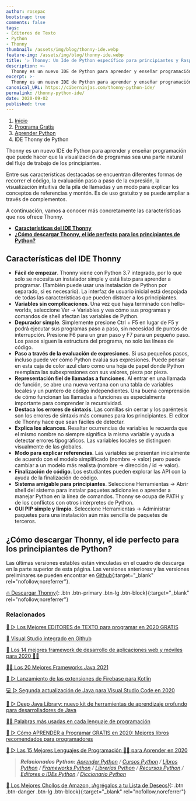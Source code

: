 ```yaml
---
author: rosepac
bootstrap: true
comments: false
tags:
- Editores de Texto
- Python
- Thonny
thumbnail: /assets/img/blog/thonny-ide.webp
feature-img: /assets/img/blog/thonny-ide.webp
title: '▷ Thonny: Un Ide de Python específico para principiantes y Raspberry Pi'
description: >-
  Thonny es un nuevo IDE de Python para aprender y enseñar programación que puede hacer que la visualización de programas sea una parte natural del flujo de trabajo de los principiantes.
excerpt: >-
  Thonny es un nuevo IDE de Python para aprender y enseñar programación que puede hacer que la visualización de programas sea una parte natural del flujo de trabajo de los principiantes.
canonical_URL: https://ciberninjas.com/thonny-python-ide/
permalink: /thonny-python-ide/
date: 2020-09-02
published: true
---
```


<div class="hidden-sm-down">
<nav aria-label="breadcrumb">
  <ol class="breadcrumb">
    <li class="breadcrumb-item"><a href="/">Inicio</a></li>
    <li class="breadcrumb-item"><a href="/programa-gratis/">Programa Gratis</a></li>
    <li class="breadcrumb-item"><a href="/python/">Aprender Python</a></li>
    <li class="breadcrumb-item active" aria-current="page">IDE Thonny de Python</li>
  </ol>
</nav>
</div>
<script type="application/ld+json">
{
 "@context": "https://schema.org",
 "@type": "BreadcrumbList",
 "itemListElement":
 [
  {
   "@type": "ListItem",
   "position": 1,
   "item":
   {
    "@id": "https://ciberninjas.com/programa-gratis/",
    "name": "Programar Gratis"
    }
  },
  {
   "@type": "ListItem",
  "position": 2,
  "item":
   {
     "@id": "https://ciberninjas.com/python/",
     "name": "¿Cómo Aprender a Programar en Python 2021?"
   },
  {
   "@type": "ListItem",
   "position": 3,
   "item":
   {
    "@id": "https://ciberninjas.com/thonny-python-ide/",
    "name": "Conociendo al IDE Thonny de Python, un IDE perfecto para Raspberry PI"
    }
  }
 ]
}
</script>

Thonny es un nuevo IDE de Python para aprender y enseñar programación que puede hacer que la visualización de programas sea una parte natural del flujo de trabajo de los principiantes.

Entre sus características destacadas se encuentran diferentes formas de recorrer el código, la evaluación paso a paso de la expresión, la visualización intuitiva de la pila de llamadas y un modo para explicar los conceptos de referencias y montón. Es de uso gratuito y se puede ampliar a través de complementos.

A continuación, vamos a conocer más concretamente las características que nos ofrece Thonny.

- [**Características del IDE Thonny**](#características-del-ide-thonny)
- [**¿Cómo descargar Thonny, el ide perfecto para los principiantes de Python?**](#cómo-descargar-thonny-el-ide-perfecto-para-los-principiantes-de-python)

## **Características del IDE Thonny**

- **Fácil de empezar**. Thonny viene con Python 3.7 integrado, por lo que solo se necesita un instalador simple y está listo para aprender a programar. (También puede usar una instalación de Python por separado, si es necesario). La interfaz de usuario inicial está despojada de todas las características que pueden distraer a los principiantes.
- **Variables sin complicaciones**. Una vez que haya terminado con hello-worlds, seleccione Ver → Variables y vea cómo sus programas y comandos de shell afectan las variables de Python.
- **Depurador simple**. Simplemente presione Ctrl + F5 en lugar de F5 y podrá ejecutar sus programas paso a paso, sin necesidad de puntos de interrupción. Presione F6 para un gran paso y F7 para un pequeño paso. Los pasos siguen la estructura del programa, no solo las líneas de código.
- **Paso a través de la evaluación de expresiones**. Si usa pequeños pasos, incluso puede ver cómo Python evalúa sus expresiones. Puede pensar en esta caja de color azul claro como una hoja de papel donde Python reemplaza las subexpresiones con sus valores, pieza por pieza.
- **Representación fiel de llamadas a funciones**. Al entrar en una llamada de función, se abre una nueva ventana con una tabla de variables locales y un puntero de código independientes. Una buena comprensión de cómo funcionan las llamadas a funciones es especialmente importante para comprender la recursividad.
- **Destaca los errores de sintaxis**. Las comillas sin cerrar y los paréntesis son los errores de sintaxis más comunes para los principiantes. El editor de Thonny hace que sean fáciles de detectar.
- **Explica los alcances**. Resaltar ocurrencias de variables le recuerda que el mismo nombre no siempre significa la misma variable y ayuda a detectar errores tipográficos. Las variables locales se distinguen visualmente de las globales.
- **Modo para explicar referencias**. Las variables se presentan inicialmente de acuerdo con el modelo simplificado (nombre → valor) pero puede cambiar a un modelo más realista (nombre → dirección / id → valor).
- **Finalización de código**. Los estudiantes pueden explorar las API con la ayuda de la finalización de código.
- **Sistema amigable para principiantes**. Seleccione Herramientas → Abrir shell del sistema para instalar paquetes adicionales o aprender a manejar Python en la línea de comandos. Thonny se ocupa de PATH y de los conflictos con otros intérpretes de Python.
- **GUI PIP simple y limpio**. Seleccione Herramientas → Administrar paquetes para una instalación aún más sencilla de paquetes de terceros.

## **¿Cómo descargar Thonny, el ide perfecto para los principiantes de Python?**

Las últimas versiones estables están vinculadas en el cuadro de descarga en la parte superior de esta página. Las versiones anteriores y las versiones preliminares se pueden encontrar en [Github](https://github.com/thonny/thonny/releases){:target="_blank" rel="nofollow,noreferrer"}.

[🔥 Descargar Thonny](https://thonny.org/){: .btn .btn-primary .btn-lg .btn-block}{:target="_blank" rel="nofollow,noreferrer"}

### **Relacionados** <!-- omit in toc -->

[🥇 ▷ Los Mejores EDITORES de TEXTO para programar en 2020 GRATIS](https://ciberninjas.com/mejores-editores-texto/)

[🥇 Visual Studio integrado en Github](https://ciberninjas.com/codespace-editor-github/)

[🥇 Los 14 mejores framework de desarrollo de aplicaciones web y móviles para 2020 👨‍💻](https://ciberninjas.com/mejores-sdk-multiplataforma-2019-20)

[👨‍💻 Los 20 Mejores Frameworks Java 2021](https://ciberninjas.com/mejores-ide-python/ "Los 11 Mejores Editores de Código para Python")

[🚀 ▷ Lanzamiento de las extensiones de Firebase para Kotlin](https://ciberninjas.com/firebase-extensiones-kotlin/)

[💻 ▷ Segunda actualización de Java para Visual Studio Code en 2020](https://ciberninjas.com/actualidad-java-visual-studio/)

[📄 ▷ Deep Java Library: nuevo kit de herramientas de aprendizaje profundo para desarrolladores de Java ](https://ciberninjas.com/deep-java-libreria-herramienta-desarrolladores-aprendizaje-profundo/)

[👨‍🎨 Palabras más usadas en cada lenguaje de programación](https://ciberninjas.com/palabras-lenguajes-programacion/)

[🥇 ▷ Cómo APRENDER a Programar GRATIS en 2020: Mejores libros recomendados para programadores](https://ciberninjas.com/programar/)

[🥇 ▷ Las 15 Mejores Lenguajes de Programación 👨‍💻 para Aprender en 2020](https://ciberninjas.com/15-mejores-lenguajes-programacion/)

> ***Relacionados Python:*** *[Aprender Python](/python/) / [Cursos Python](/cursos-programacion/#los-mejores-cursos-gratis-de-python) / [Libros Python](/biblioteca-de-programacion-y-tecnologia/#libros-gratis-de-python) / [Frameworks Python](/python-frameworks/) / [Librerías Python](/python-librerias/) / [Recursos Python](/python-recursos/) / [Editores o IDEs Python](/mejores-ide-python/) / [Diccionario Python](/glosario/completo-tecnologias-python/)*

[🛒 Los Mejores Chollos de Amazon, ¡Agrégalos a tu Lista de Deseos!](/amazon/ "Los Mejores Chollos de Amazon, Ofertas Flash, Black Monday y Amazon Prime Day"){: .btn .btn-danger .btn-lg .btn-block}{:target="_blank" rel="nofollow,noreferrer"}